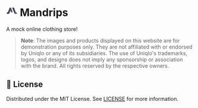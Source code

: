 <h1>
    <img src="public/assets/logo.svg" alt="Icon" height="30">
    <span>Mandrips</span>
</h1>

A mock online clothing store!

> **Note**: The images and products displayed on this website are for demonstration purposes only. They are not affiliated with or endorsed by Uniqlo or any of its subsidiaries. The use of Uniqlo's trademarks, logos, and designs does not imply any sponsorship or association with the brand. All rights reserved by the respective owners.

## 📜 License

Distributed under the MIT License. See [LICENSE](./LICENSE) for more information.